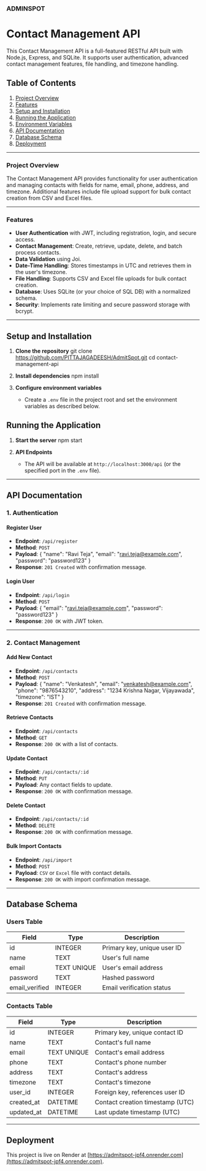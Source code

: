 ### ADMINSPOT

# Contact Management API

This Contact Management API is a full-featured RESTful API built with Node.js, Express, and SQLite. It supports user authentication, advanced contact management features, file handling, and timezone handling.

## Table of Contents

1. [Project Overview](#project-overview)
2. [Features](#features)
3. [Setup and Installation](#setup-and-installation)
4. [Running the Application](#running-the-application)
5. [Environment Variables](#environment-variables)
6. [API Documentation](#api-documentation)
7. [Database Schema](#database-schema)
8. [Deployment](#deployment)

---

### Project Overview

The Contact Management API provides functionality for user authentication and managing contacts with fields for name, email, phone, address, and timezone. Additional features include file upload support for bulk contact creation from CSV and Excel files.

---

### Features

- **User Authentication** with JWT, including registration, login, and secure access.
- **Contact Management**: Create, retrieve, update, delete, and batch process contacts.
- **Data Validation** using Joi.
- **Date-Time Handling**: Stores timestamps in UTC and retrieves them in the user's timezone.
- **File Handling**: Supports CSV and Excel file uploads for bulk contact creation.
- **Database**: Uses SQLite (or your choice of SQL DB) with a normalized schema.
- **Security**: Implements rate limiting and secure password storage with bcrypt.

---

## Setup and Installation

1. **Clone the repository**
   git clone https://github.com/PITTAJAGADEESH/AdmitSpot.git
   cd contact-management-api

2. **Install dependencies**
   npm install

3. **Configure environment variables**
   - Create a `.env` file in the project root and set the environment variables as described below.

## Running the Application

1. **Start the server**
   npm start

2. **API Endpoints**
   - The API will be available at `http://localhost:3000/api` (or the specified port in the `.env` file).

---

## API Documentation

### 1. **Authentication**

#### Register User

- **Endpoint**: `/api/register`
- **Method**: `POST`
- **Payload**:
  {
  "name": "Ravi Teja",
  "email": "ravi.teja@example.com",
  "password": "password123"
  }
- **Response**: `201 Created` with confirmation message.

#### Login User

- **Endpoint**: `/api/login`
- **Method**: `POST`
- **Payload**:
  {
  "email": "ravi.teja@example.com",
  "password": "password123"
  }
- **Response**: `200 OK` with JWT token.

---

### 2. **Contact Management**

#### Add New Contact

- **Endpoint**: `/api/contacts`
- **Method**: `POST`
- **Payload**:
  {
  "name": "Venkatesh",
  "email": "venkatesh@example.com",
  "phone": "9876543210",
  "address": "1234 Krishna Nagar, Vijayawada",
  "timezone": "IST"
  }
- **Response**: `201 Created` with confirmation message.

#### Retrieve Contacts

- **Endpoint**: `/api/contacts`
- **Method**: `GET`
- **Response**: `200 OK` with a list of contacts.

#### Update Contact

- **Endpoint**: `/api/contacts/:id`
- **Method**: `PUT`
- **Payload**: Any contact fields to update.
- **Response**: `200 OK` with confirmation message.

#### Delete Contact

- **Endpoint**: `/api/contacts/:id`
- **Method**: `DELETE`
- **Response**: `200 OK` with confirmation message.

#### Bulk Import Contacts

- **Endpoint**: `/api/import`
- **Method**: `POST`
- **Payload**: `CSV` or `Excel` file with contact details.
- **Response**: `200 OK` with import confirmation message.

---

## Database Schema

### Users Table

| Field          | Type        | Description                 |
| -------------- | ----------- | --------------------------- |
| id             | INTEGER     | Primary key, unique user ID |
| name           | TEXT        | User's full name            |
| email          | TEXT UNIQUE | User's email address        |
| password       | TEXT        | Hashed password             |
| email_verified | INTEGER     | Email verification status   |

### Contacts Table

| Field      | Type        | Description                      |
| ---------- | ----------- | -------------------------------- |
| id         | INTEGER     | Primary key, unique contact ID   |
| name       | TEXT        | Contact's full name              |
| email      | TEXT UNIQUE | Contact's email address          |
| phone      | TEXT        | Contact's phone number           |
| address    | TEXT        | Contact's address                |
| timezone   | TEXT        | Contact's timezone               |
| user_id    | INTEGER     | Foreign key, references user ID  |
| created_at | DATETIME    | Contact creation timestamp (UTC) |
| updated_at | DATETIME    | Last update timestamp (UTC)      |

---

## Deployment

This project is live on Render at [https://admitspot-jpf4.onrender.com](https://admitspot-jpf4.onrender.com).
